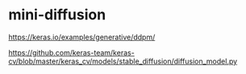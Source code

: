 # mini-diffusion


https://keras.io/examples/generative/ddpm/

https://github.com/keras-team/keras-cv/blob/master/keras_cv/models/stable_diffusion/diffusion_model.py
